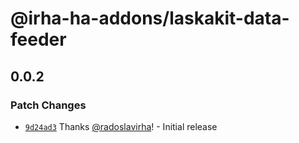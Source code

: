 # @irha-ha-addons/laskakit-data-feeder

## 0.0.2

### Patch Changes

- [`9d24ad3`](https://github.com/radoslavirha/ha-addons/commit/9d24ad386d7cbd49b02bec9761e2f4ca440bb4c1) Thanks [@radoslavirha](https://github.com/radoslavirha)! - Initial release
